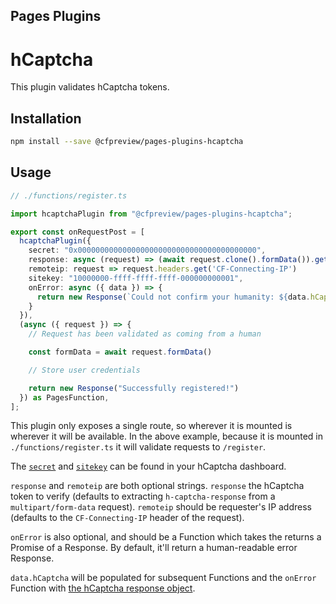 ## Pages Plugins

# hCaptcha

This plugin validates hCaptcha tokens.

## Installation

```sh
npm install --save @cfpreview/pages-plugins-hcaptcha
```

## Usage

```typescript
// ./functions/register.ts

import hcaptchaPlugin from "@cfpreview/pages-plugins-hcaptcha";

export const onRequestPost = [
  hcaptchaPlugin({
    secret: "0x0000000000000000000000000000000000000000",
    response: async (request) => (await request.clone().formData()).get('h-captcha-response'),
    remoteip: request => request.headers.get('CF-Connecting-IP')
    sitekey: "10000000-ffff-ffff-ffff-000000000001",
    onError: async ({ data }) => {
      return new Response(`Could not confirm your humanity: ${data.hCaptcha['error-codes']}`, { status: 400 })
    }
  }),
  (async ({ request }) => {
    // Request has been validated as coming from a human

    const formData = await request.formData()

    // Store user credentials

    return new Response("Successfully registered!")
  }) as PagesFunction,
];
```

This plugin only exposes a single route, so wherever it is mounted is wherever it will be available. In the above example, because it is mounted in `./functions/register.ts` it will validate requests to `/register`.

The [`secret`](https://dashboard.hcaptcha.com/settings) and [`sitekey`](https://dashboard.hcaptcha.com/sites) can be found in your hCaptcha dashboard.

`response` and `remoteip` are both optional strings. `response` the hCaptcha token to verify (defaults to extracting `h-captcha-response` from a `multipart/form-data` request). `remoteip` should be requester's IP address (defaults to the `CF-Connecting-IP` header of the request).

`onError` is also optional, and should be a Function which takes the returns a Promise of a Response. By default, it'll return a human-readable error Response.

`data.hCaptcha` will be populated for subsequent Functions and the `onError` Function with [the hCaptcha response object](https://docs.hcaptcha.com/#verify-the-user-response-server-side).
